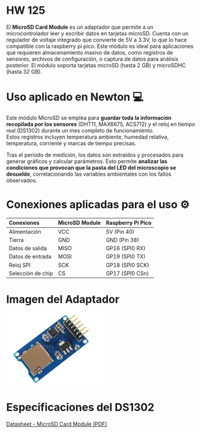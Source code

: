 # HW 125

El **MicroSD Card Module** es un adaptador que permite a un microcontrolador leer y escribir datos en tarjetas microSD. Cuenta con un regulador de voltaje integrado que convierte de 5V a 3.3V, lo que lo hace compatible con la raspberry pi pico. Este módulo es ideal para aplicaciones que requieren almacenamiento masivo de datos, como registros de sensores, archivos de configuración, o captura de datos para análisis posterior. El módulo soporta tarjetas microSD (hasta 2 GB) y microSDHC (hasta 32 GB).

# Uso aplicado en Newton 💻

Este módulo MicroSD se emplea para **guardar toda la información recopilada por los sensores** (DHT11, MAX6675, ACS712) y el reloj en tiempo real (DS1302) durante un mes completo de funcionamiento.  
Estos registros incluyen temperatura ambiente, humedad relativa, temperatura, corriente y marcas de tiempo precisas.

Tras el periodo de medición, los datos son extraídos y procesados para generar gráficos y calcular parámetros. Esto permite **analizar las condiciones que provocan que la pasta del LED del microscopio se desuelde**, correlacionando las variables ambientales con los fallos observados.

# Conexiones aplicadas para el uso ⚙️

| Conexiones        | MicroSD Module | Raspberry Pi Pico |
| :---------------- | :------------- | :---------------- |
| Alimentación      | VCC            | 5V (Pin 40)       |
| Tierra            | GND            | GND (Pin 38)      |
| Datos de salida   | MISO           | GP16 (SPI0 RX)    |
| Datos de entrada  | MOSI           | GP19 (SPI0 TX)    |
| Reloj SPI         | SCK            | GP18 (SPI0 SCK)   |
| Selección de chip | CS             | GP17 (SPI0 CSn)   |

# Imagen del Adaptador 

![](img/microcardadapter.jpeg)

# Especificaciones del DS1302

[Datasheet - MicroSD Card Module (PDF)](https://cdn.awsli.com.br/945/945993/arquivos/Datasheet-MicroSD-Module.pdf)
